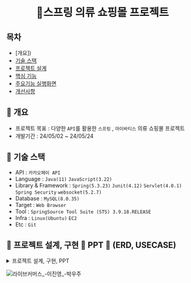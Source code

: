 <h1  align='center'>👕스프링 의류 쇼핑몰 프로젝트</h1>

## 목차
- [개요])
- [기술 스택]()
- [프로젝트 설계]()
- [핵심 기능]()
- [주요기능 실행화면]()
- [개선사항]()
  


## 🚩 개요
- 프로젝트 목표 : 다양한 `API`를 활용한 `스프링` , `마이바티스` 의류 쇼핑몰 프로젝트
- 개발기간 : 24/05/02 ~ 24/05/24



## 🔧 기술 스택
- API : `카카오페이 API`
- Language : `Java(11)` `JavaScript(3.22)`
- Library & Framework : `Spring(5.3.23)` `Junit(4.12)` `Servlet(4.0.1)` `Spring Security` `websocket(5.2.7)`
- Database : `MySQL(8.0.35)`
- Target : `Web Browser`
- Tool : `SpringSource Tool Suite (STS) 3.9.18.RELEASE`
- Infra : `Linux(Ubuntu)` `EC2`
- Etc : `Git`

## 👾 프로젝트 설계, 구현 📂 PPT 📂 (ERD, USECASE)

<details><summary>프로젝트 설계, 구현, PPT</summary>   
<div align="center">   

| **![1](image.png)|** | **![2](image-1.png)** |
| :------: |  :------: |
|![3](image-2.png)| |![4](image-3.png)| |![alt text](image-4.png)| |![alt text](image-5.png)| |![alt text](image-6.png)| |![alt text](image-7.png)| |![alt text](image-8.png)| |![alt text](image-9.png)| |![alt text](image-10.png)| |![alt text](image-11.png)| |![alt text](image-12.png)| || || || || |||| || || || || || ||

</div>            
</details>





![라이브커머스_-이진영_-박우주](https://github.com/YoungQWER/LiveCommerce/assets/157094828/6f3e2bc6-4c5d-40e2-82be-992a6ac8e18b)

